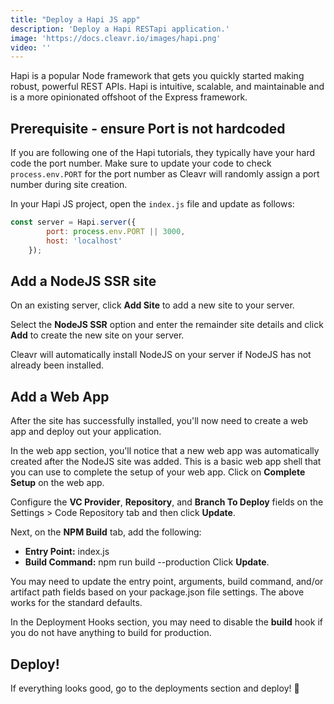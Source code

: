 ```yaml
---
title: "Deploy a Hapi JS app"
description: 'Deploy a Hapi RESTapi application.'
image: 'https://docs.cleavr.io/images/hapi.png'
video: ''
---
```


Hapi is a popular Node framework that gets you quickly started making robust, powerful REST APIs. Hapi is intuitive, scalable, and maintainable and is a more
opinionated offshoot of the Express framework.  

## Prerequisite - ensure Port is not hardcoded

If you are following one of the Hapi tutorials, they typically have your hard code the port number. Make sure to update your code to check `process.env.PORT` 
for the port number as Cleavr will randomly assign a port number during site creation. 

In your Hapi JS project, open the `index.js` file and update as follows: 

```javascript
const server = Hapi.server({
        port: process.env.PORT || 3000,
        host: 'localhost'
    });
```

## Add a NodeJS SSR site

On an existing server, click **Add Site** to add a new site to your server. 

Select the **NodeJS SSR** option and enter the remainder site details and click **Add** to create the new site on your server. 

Cleavr will automatically install NodeJS on your server if NodeJS has not already been installed.  



## Add a Web App

After the site has successfully installed, you'll now need to create a web app and deploy out your application. 

In the web app section, you'll notice that a new web app was automatically created after the NodeJS site was added. This is a basic web app shell
that you can use to complete the setup of your web app. Click on **Complete Setup** on the web app. 

Configure the **VC Provider**, **Repository**, and **Branch To Deploy** fields on the Settings > Code Repository tab and then click **Update**.

Next, on the **NPM Build** tab, add the following: 
- **Entry Point:** index.js
- **Build Command:** npm run build --production
Click **Update**. 

<base-info>
You may need to update the entry point, arguments, build command, and/or artifact path fields based on your package.json file settings. 
The above works for the standard defaults.
</base-info>

In the Deployment Hooks section, you may need to disable the **build** hook if you do not have anything to build for production. 

## Deploy! 
If everything looks good, go to the deployments section and deploy! 🚀
